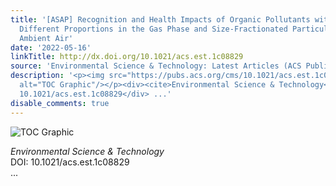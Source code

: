 ```yaml
---
title: '[ASAP] Recognition and Health Impacts of Organic Pollutants with Significantly
  Different Proportions in the Gas Phase and Size-Fractionated Particulate Phase in
  Ambient Air'
date: '2022-05-16'
linkTitle: http://dx.doi.org/10.1021/acs.est.1c08829
source: 'Environmental Science & Technology: Latest Articles (ACS Publications)'
description: '<p><img src="https://pubs.acs.org/cms/10.1021/acs.est.1c08829/asset/images/medium/es1c08829_0005.gif"
  alt="TOC Graphic"/></p><div><cite>Environmental Science & Technology</cite></div><div>DOI:
  10.1021/acs.est.1c08829</div> ...'
disable_comments: true
---
```

<p><img src="https://pubs.acs.org/cms/10.1021/acs.est.1c08829/asset/images/medium/es1c08829_0005.gif" alt="TOC Graphic"/></p><div><cite>Environmental Science & Technology</cite></div><div>DOI: 10.1021/acs.est.1c08829</div> ...